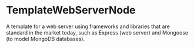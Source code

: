 # TemplateWebServerNode
A template for a web server using frameworks and libraries that are standard in the market today, such as Express (web server) and Mongoose (to model MongoDB databases).
